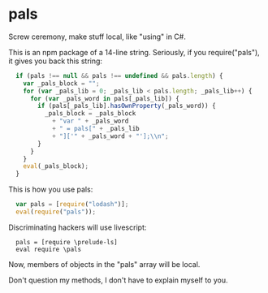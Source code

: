 # pals

Screw ceremony, make stuff local, like "using" in C#.

This is an npm package of a 14-line string. Seriously, if you require("pals"), it gives you back this string:

```javascript
  if (pals !== null && pals !== undefined && pals.length) {
    var _pals_block = "";
    for (var _pals_lib = 0; _pals_lib < pals.length; _pals_lib++) {
      for (var _pals_word in pals[_pals_lib]) {
        if (pals[_pals_lib].hasOwnProperty(_pals_word)) {
          _pals_block = _pals_block
            + "var " + _pals_word
            + " = pals[" + _pals_lib
            + "]['" + _pals_word + "'];\\n";
        }
      }
    }
    eval(_pals_block);
  }
```

This is how you use pals:

```javascript
  var pals = [require("lodash")];
  eval(require("pals"));
```

Discriminating hackers will use livescript:

```livescript
  pals = [require \prelude-ls]
  eval require \pals
```

Now, members of objects in the "pals" array will be local.

Don't question my methods, I don't have to explain myself to you.
